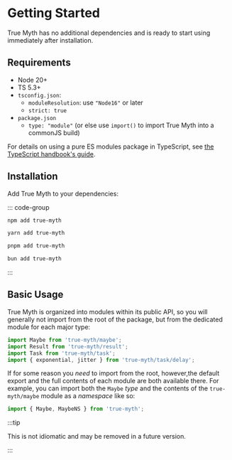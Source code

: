 # Getting Started

True Myth has no additional dependencies and is ready to start using immediately after installation.

## Requirements

- Node 20+
- TS 5.3+
- `tsconfig.json`:
  - `moduleResolution`: use `"Node16"` or later
  - `strict: true`
- `package.json`
  - `type: "module"` (or else use `import()` to import True Myth into a commonJS build)

For details on using a pure ES modules package in TypeScript, see [the TypeScript handbook's guide](https://www.typescriptlang.org/docs/handbook/esm-node.html).

## Installation

Add True Myth to your dependencies:

::: code-group

```sh [npm]
npm add true-myth
```

```sh [yarn]
yarn add true-myth
```

```sh [pnpm]
pnpm add true-myth
```

```sh [bun]
bun add true-myth
```

:::

## Basic Usage

True Myth is organized into modules within its public API, so you will generally not import from the root of the package, but from the dedicated module for each major type:

```ts
import Maybe from 'true-myth/maybe';
import Result from 'true-myth/result';
import Task from 'true-myth/task';
import { exponential, jitter } from 'true-myth/task/delay';
```

If for some reason you *need* to import from the root, however,the default export and the full contents of each module are both available there. For example, you can import both the `Maybe` *type* and the contents of the `true-myth/maybe` module as a *namespace* like so:

```ts
import { Maybe, MaybeNS } from 'true-myth';
```

:::tip

This is not idiomatic and may be removed in a future version.

:::
